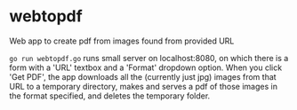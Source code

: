 webtopdf
========

Web app to create pdf from images found from provided URL

`go run webtopdf.go` runs small server on localhost:8080, on which there is a form with a 'URL' textbox and a 'Format' dropdown option. When you click 'Get PDF', the app downloads all the (currently just jpg) images from that URL to a temporary directory, makes and serves a pdf of those images in the format specified, and deletes the temporary folder.
